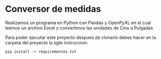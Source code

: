 # Conversor de medidas

Realizamos un programa en Python con Pandas y OpenPyXL en el cual leemos un archivo Excel y convertimos las unidades de Cms a Pulgadas

Para poder ejecutar este proyecto despues de clonarlo debes hacer en la carpeta del proyecto la sgte instruccion:

```
pip install -r requirementes.txt
```
